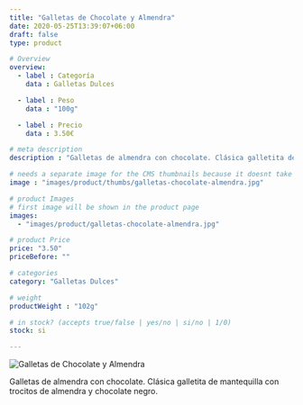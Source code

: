```yaml
---
title: "Galletas de Chocolate y Almendra"
date: 2020-05-25T13:39:07+06:00
draft: false
type: product

# Overview
overview:
  - label : Categoría
    data : Galletas Dulces

  - label : Peso
    data : "100g"

  - label : Precio
    data : 3.50€

# meta description
description : "Galletas de almendra con chocolate. Clásica galletita de mantequilla con trocitos de almendra y chocolate negro."

# needs a separate image for the CMS thumbnails because it doesnt take arrays (slideshow images)
image : "images/product/thumbs/galletas-chocolate-almendra.jpg"

# product Images
# first image will be shown in the product page
images:
  - "images/product/galletas-chocolate-almendra.jpg"

# product Price
price: "3.50"
priceBefore: ""

# categories
category: "Galletas Dulces"

# weight
productWeight : "102g"

# in stock? (accepts true/false | yes/no | si/no | 1/0)
stock: si

---
```

![Galletas de Chocolate y Almendra](/images/product/galletas-chocolate-almendra.jpg "Galletas de Chocolate y Almendra")

Galletas de almendra con chocolate. Clásica galletita de mantequilla con trocitos de almendra y chocolate negro.
